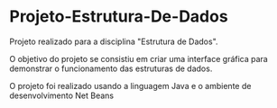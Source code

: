# Projeto-Estrutura-De-Dados
Projeto realizado para a disciplina "Estrutura de Dados".

O objetivo do projeto se consistiu em criar uma interface gráfica para demonstrar o funcionamento das estruturas de dados.

O projeto foi realizado usando a linguagem Java e o ambiente de desenvolvimento Net Beans
